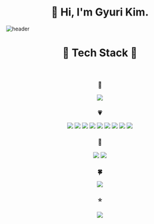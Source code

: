 <h1 align=center>
  👋 Hi, I'm Gyuri Kim.
</h1>

![header](https://capsule-render.vercel.app/api?type=wave&color=D999FF&height=300&section=header&text=Gyuri%20Kim%20github%20&fontSize=70&textBg=noneg&fontColor=ffffff)

<!--
**bbb4756/bbb4756** is a ✨ _special_ ✨ repository because its `README.md` (this file) appears on your GitHub profile.

Here are some ideas to get you started:

- 🔭 I’m currently working on ...
- 🌱 I’m currently learning ...
- 👯 I’m looking to collaborate on ...
- 🤔 I’m looking for help with ...
- 💬 Ask me about ...
- 📫 How to reach me: ...
- 😄 Pronouns: ...
- ⚡ Fun fact: ...
-->




<h1 align=center> 🔧 Tech Stack 🔧</h1>
<br>

<h3 align=center> 💜</h3>

<div align=center>
  <img src="https://img.shields.io/badge/mysql-4479A1?style=for-the-badge&logo=mysql&logoColor=white">
</div>

<h3 align=center> 💗</h3>
<div align=center>
  <img src="https://img.shields.io/badge/html-E34F26?style=for-the-badge&logo=html5&logoColor=white">
  <img src="https://img.shields.io/badge/css-1572B6?style=for-the-badge&logo=css3&logoColor=white">
  <img src="https://img.shields.io/badge/react-61DAFB?style=for-the-badge&logo=react&logoColor=black">
  <img src="https://img.shields.io/badge/javascript-F7DF1E?style=for-the-badge&logo=javascript&logoColor=black">
  <img src="https://img.shields.io/badge/TypeScript-3178C6?style=for-the-badge&logo=typescript&logoColor=black">
  <img src="https://img.shields.io/badge/Node.js-339933?style=for-the-badge&logo=node.js&logoColor=black">
  <img src="https://img.shields.io/badge/Solidity-363636?style=for-the-badge&logo=solidity&logoColor=white">
  <img src="https://img.shields.io/badge/Python-38A1CE?style=for-the-badge&logo=python&logoColor=white">
  <img src="https://img.shields.io/badge/ReduxSaga-999999?style=for-the-badge&logo=redux%20saga&logoColor=white">
  
  
  
</div>

<h3 align=center> 🐾</h3>
<div align=center>
  <img src="https://img.shields.io/badge/linux-FCC624?style=for-the-badge&logo=linux&logoColor=black">
  <img src="https://img.shields.io/badge/Ubuntu-E95420?style=for-the-badge&logo=ubuntu&logoColor=black">
</div>

<h3 align=center> 🍀 </h3>
<div align=center>
  <img src="https://img.shields.io/badge/Amazon%20AWS-232F3E?style=for-the-badge&logo=amazon%20aws&logoColor=white">
</div>

<h3 align=center> ⭐</h3>
<div align=center>
  <img src="https://img.shields.io/badge/git-F05032?style=for-the-badge&logo=git&logoColor=white">
</div>
